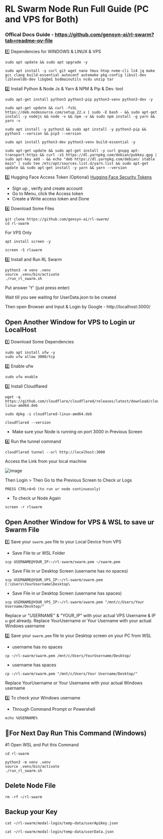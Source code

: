 # RL Swarm Node Run Full Guide (PC and VPS for Both)

### Offical Docs Guide - https://github.com/gensyn-ai/rl-swarm?tab=readme-ov-file

1️⃣ Dependencies for WINDOWS & LINUX & VPS
```
sudo apt update && sudo apt upgrade -y
```
```
sudo apt install -y curl git wget nano tmux htop nvme-cli lz4 jq make gcc clang build-essential autoconf automake pkg-config libssl-dev libleveldb-dev libgbm1 bsdmainutils ncdu unzip tar
```

2️⃣ Install Python & Node Js & Yarn & NPM & Pip & Dev. tool
```
sudo apt-get install python3 python3-pip python3-venv python3-dev -y
```
```
sudo apt-get update && curl -fsSL https://deb.nodesource.com/setup_22.x | sudo -E bash - && sudo apt-get install -y nodejs && node -v && npm -v && sudo npm install -g yarn && yarn -v
```
```
sudo apt install -y python3 && sudo apt install -y python3-pip && python3 --version && pip3 --version
```
```
sudo apt install python3-dev python3-venv build-essential -y
```
```
sudo apt-get update && sudo apt-get install -y curl gnupg apt-transport-https && curl -sS https://dl.yarnpkg.com/debian/pubkey.gpg | sudo apt-key add - && echo "deb https://dl.yarnpkg.com/debian/ stable main" | sudo tee /etc/apt/sources.list.d/yarn.list && sudo apt-get update && sudo apt-get install -y yarn && yarn --version
```

3️⃣ Hugging Face Access Token (Optional)
[Hugging Face Security Tokens](https://huggingface.co/docs/hub/en/security-tokens)
- Sign up , verify and create account
- Go to Menu, click the Access token 
- Create a Write access token and Done

4️⃣ Download Some Files
```
git clone https://github.com/gensyn-ai/rl-swarm/
cd rl-swarm
```

For VPS Only
```
apt install screen -y
```
```
screen -S rlswarm
```

5️⃣ Install and Run RL Swarm
```
python3 -m venv .venv
source .venv/bin/activate
./run_rl_swarm.sh
```
Put answer 'Y' (just press enter)

Wait till you see waiting for UserData.json to be created

Then open Browser and Input & Login by Google - http://localhost:3000/

## Open Another Window for VPS to Login ur LocalHost

1️⃣ Download Some Dependencies 
```
sudo apt install ufw -y
sudo ufw allow 3000/tcp
```

2️⃣ Enable ufw
```
sudo ufw enable
```

3️⃣ Install Cloudflared
```
wget -q https://github.com/cloudflare/cloudflared/releases/latest/download/cloudflared-linux-amd64.deb
````
```
sudo dpkg -i cloudflared-linux-amd64.deb
```
```
cloudflared --version
```
- Make sure your Node is running on port 3000 in Previous Screen

4️⃣ Run the tunnel command
```
cloudflared tunnel --url http://localhost:3000
```
Access the Link from your local machine

![image](https://github.com/user-attachments/assets/c5bdfec5-123d-4625-8da8-f46269700950)

Then Login > Then Go to the Previous Screen to Check ur Logs

```
PRESS CTRL+A+D (to run ur node continuously)
```
- To check ur Node Again
```
screen -r rlswarm
```

## Open Another Window for VPS & WSL to save ur Swarm File

1️⃣ Save your `swarm.pem` file to your Local Device from VPS
- Save File to ur WSL Folder
```
scp USERNAME@YOUR_IP:~/rl-swarm/swarm.pem ~/swarm.pem
```
- Save File in ur Desktop Screen (username has no spaces)
```
scp USERNAME@YOUR_VPS_IP:~/rl-swarm/swarm.pem C:\Users\YourUsername\Desktop\
```
- Save File in ur Desktop Screen (username has spaces)
```
scp USERNAME@YOUR_VPS_IP:~/rl-swarm/swarm.pem "/mnt/c/Users/Your Username/Desktop/"
```
Replace ur "USERNAME" & "YOUR_IP" with your actual VPS Username & IP u got already. Replace YourUsername or Your Username with your actual Windows username

2️⃣ Save your `swarm.pem` file to your Desktop screen on your PC from WSL
- username has no spaces
```
cp ~/rl-swarm/swarm.pem /mnt/c/Users/YourUsername/Desktop/
```
- username has spaces
```
cp ~/rl-swarm/swarm.pem "/mnt/c/Users/Your Username/Desktop/"
```
Replace YourUsername or Your Username with your actual Windows username

3️⃣ To check your Windows username
- Through Command Prompt or Powershell
```
echo %USERNAME%
```

## 🔶For Next Day Run This Command (Windows)

#1 Open WSL and Put this Command 
```
cd rl-swarm
```
```
python3 -m venv .venv
source .venv/bin/activate
./run_rl_swarm.sh
```

## Delete Node File
```
rm -rf ~/rl-swarm
```

## Backup your Key
```
cat ~/rl-swarm/modal-login/temp-data/userApiKey.json
```
```
cat ~/rl-swarm/modal-login/temp-data/userData.json
```
